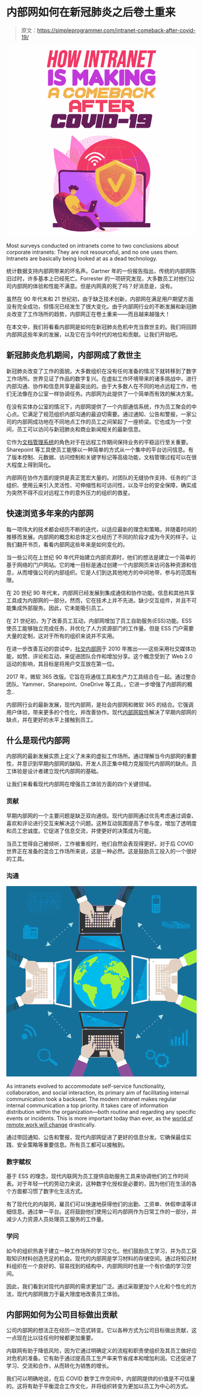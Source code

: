 # 内部网如何在新冠肺炎之后卷土重来

> 原文：<https://simpleprogrammer.com/intranet-comeback-after-covid-19/>

![intranet covid](img/b604185206ab4e1a5a23970169475005.png)

Most surveys conducted on intranets come to two conclusions about corporate intranets: They are not resourceful, and no one uses them. Intranets are basically being looked at as a dead technology.

统计数据支持内部网带来的坏名声。Gartner 年的一份报告指出，传统的内部网陈旧过时，许多基本上已经死亡。Forrester 的一项研究发现，大多数员工对他们公司内部网的体验和性能不满意。但是内网真的死了吗？好消息是，没有。

虽然在 90 年代末和 21 世纪初，由于缺乏技术创新，内部网在满足用户期望方面没有完全成功，但情况已经发生了很大变化。由于内部网行业的不断发展和新冠肺炎改变了工作场所的趋势，内部网正在卷土重来——而且越来越强大！

在本文中，我们将看看内部网是如何在新冠肺炎危机中充当救世主的。我们将回顾内部网这些年来的发展，以及它在当今时代的地位和贡献。让我们开始吧。

## 新冠肺炎危机期间，内部网成了救世主

新冠肺炎改变了工作的面貌。大多数组织在没有任何准备的情况下就转移到了数字工作场所。世界见证了作品的数字复兴。在虚拟工作环境带来的诸多挑战中，进行内部沟通、协作和信息共享是最突出的。由于大多数人在不同的地点远程工作，他们无法像在办公室一样协调任务。内部网为此提供了一个简单而有效的解决方案。

在没有实体办公室的情况下，内部网提供了一个内部通信系统，作为员工聚会的中心点。它满足了规范组织内部沟通的最迫切需要。通过通知、公告和警报，一家公司的内部网成功地在不同地点工作的员工之间架起了一座桥梁。它也成为一个空间，员工可以访问与新冠肺炎和商业新闻相关的最新信息。

它作为[文档管理系统](https://blog.aufaittechnologies.com/features-document-management-system/)的角色对于在远程工作期间保持业务的平稳运行至关重要。Sharepoint 等工具使员工能够以一种简单的方式从一个集中的平台访问信息。有了版本控制、元数据、访问控制和关键字标记等高级功能，文档管理过程可以在很大程度上得到简化。

内部网在协作方面的提供是真正宽宏大量的。对团队的无缝协作支持、任务的广泛组织、使用云来引入灵活性、可伸缩性和可访问性，以及平台的安全保障，确实成为突然不得不应对远程工作的意外压力的组织的救星。

## 快速浏览多年来的内部网

每一项伟大的技术都会经历不断的迭代，以适应最新的理念和策略，并随着时间的推移而发展。内部网的概念和总体定义也经历了不同的阶段才成为今天的样子。让我们翻开书页，看看内部网这些年来是如何变化的。

当一些公司在上世纪 90 年代开始建立内部资源时，他们的想法是建立一个简单的基于网络的门户网站。它的唯一目标是通过创建一个内部网页来访问各种资源和信息，从而增强公司的内部组织。它是人们到达其他地方的中间地带，参与的范围有限。

在 20 世纪 90 年代末，内部网已经发展到集成通信和协作功能。信息和其他共享工具成为内部网的一部分。然而，它在技术上并不先进。缺少交互组件，并且不可能集成外部服务。因此，它未能吸引员工。

在 21 世纪初，为了改善员工互动，内部网增加了员工自助服务(ESS)功能。ESS 使员工能够独立完成任务，并优化了人力资源部门的工作量。但是 ESS 门户需要大量的定制，这对于所有的组织来说并不实用。

在进一步改善互动的尝试中，[社交内部网](https://www.amazon.com/dp/B08ZSWK24T/makithecompsi-20)于 2010 年推出——这些采用社交媒体功能，如赞、评论和互动，来促进团队合作和增加分享。这个概念受到了 Web 2.0 运动的影响，其目标是将用户交互放在第一位。

2017 年，微软 365 改版。它旨在将通信工具和生产力工具结合在一起。通过整合团队、Yammer、Sharepoint、OneDrive 等工具。，它进一步增强了内部网的概念..

内部网行业的最新发展，现代内部网，是社会内部网和微软 365 的结合。它强调用户体验，带来更多的个性化，并改善协作。现代[内部网软件](https://aufaittechnologies.com/intranet-software)解决了早期内部网的缺点，并在更好的水平上接触到员工。

## 什么是现代内部网

内部网的最新发展实质上定义了未来的虚拟工作场所。通过理解当今内部网的重要性，并意识到早期内部网的缺陷，开发人员正集中精力克服现代内部网的缺点。员工体验是设计者建立现代内部网的基础。

让我们来看看现代内部网在增强员工体验方面的四个关键领域。

### 贡献

早期内部网的一个主要问题是缺乏双向通信。现代内部网通过优先考虑通过调查、喜欢和评论进行交互来解决这个问题。这种互动氛围提高了参与度，增加了透明度和员工忠诚度。它促进了信息交流，并使更好的决策成为可能。

当员工觉得自己被倾听，工作被重视时，他们自然会表现得更好。对于后 COVID 世界正在准备的混合工作场所来说，这是一种必然。这是鼓励员工投入的一个很好的工具。

### 沟通

![intranet covid](img/9c07ca0d80f57abc7e1bbeb78a318b58.png)

As intranets evolved to accommodate self-service functionality, collaboration, and social interaction, its primary aim of facilitating internal communication took a backseat. The modern intranet makes regular internal communication a top priority. It takes care of information distribution within the organization—both routine and regarding any specific events or incidents. This is more important today than ever, as the [world of remote work will change](https://simpleprogrammer.com/remote-work-model-2021/) drastically.

通过带回通知、公告和警报，现代内部网促进了更好的信息分发。它确保最佳实践、安全策略等重要信息。所有员工都可以接触到。

### 数字赋权

基于 ESS 的理念，现代内联网为员工提供自助服务工具来协调他们的工作时间表。对于年轻一代的劳动力来说，这种数字化授权是必要的，因为他们在生活的各个方面都习惯了数字化生活方式。

有了现代化的内联网，雇员们可以快速地获得他们的出勤、工资单、休假申请等详细信息。通过单一平台。这将鼓励他们使用公司内部网作为日常工作的一部分，并减少人力资源人员处理员工服务的工作量。

### 学问

如今的组织热衷于建立一种工作场所的学习文化。他们鼓励员工学习，并为员工获取知识材料创造充足的机会。现代的内部网是学习材料的存储空间。通过将知识材料组织在一个良好的、容易找到的结构中，内部网同时也是一个有价值的学习空间。

因此，我们看到对现代内部网的需求更加广泛。通过采取更加个人化和个性化的方法，现代内部网致力于最大限度地改善员工体验。

## 内部网如何为公司目标做出贡献

公司内部网的想法正在经历一次范式转变。它以各种方式为公司目标做出贡献，这一点现在比以往任何时候都更加重要。

内联网有助于降低风险，因为它通过明确定义的流程和职责使组织及其员工做好应对危机的准备。它有助于通过提高员工生产率来节省成本和增加利润。它还促进了学习、交流和合作，从而转化为销售的增长。

我们可以明确地说，在后 COVID 数字工作空间中，内部网提供的价值是不可估量的。这将有助于平衡混合工作文化，并将组织转变为更加以员工为中心的方式。